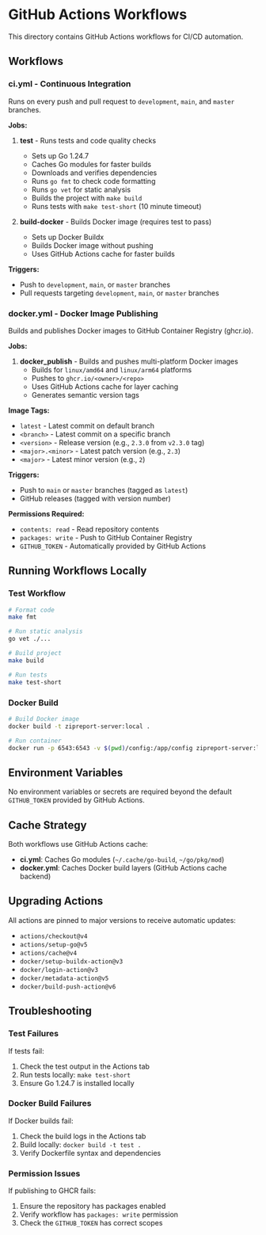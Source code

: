 # GitHub Actions Workflows

This directory contains GitHub Actions workflows for CI/CD automation.

## Workflows

### ci.yml - Continuous Integration

Runs on every push and pull request to `development`, `main`, and `master` branches.

**Jobs:**

1. **test** - Runs tests and code quality checks
   - Sets up Go 1.24.7
   - Caches Go modules for faster builds
   - Downloads and verifies dependencies
   - Runs `go fmt` to check code formatting
   - Runs `go vet` for static analysis
   - Builds the project with `make build`
   - Runs tests with `make test-short` (10 minute timeout)

2. **build-docker** - Builds Docker image (requires test to pass)
   - Sets up Docker Buildx
   - Builds Docker image without pushing
   - Uses GitHub Actions cache for faster builds

**Triggers:**
- Push to `development`, `main`, or `master` branches
- Pull requests targeting `development`, `main`, or `master` branches

### docker.yml - Docker Image Publishing

Builds and publishes Docker images to GitHub Container Registry (ghcr.io).

**Jobs:**

1. **docker_publish** - Builds and pushes multi-platform Docker images
   - Builds for `linux/amd64` and `linux/arm64` platforms
   - Pushes to `ghcr.io/<owner>/<repo>`
   - Uses GitHub Actions cache for layer caching
   - Generates semantic version tags

**Image Tags:**

- `latest` - Latest commit on default branch
- `<branch>` - Latest commit on a specific branch
- `<version>` - Release version (e.g., `2.3.0` from `v2.3.0` tag)
- `<major>.<minor>` - Latest patch version (e.g., `2.3`)
- `<major>` - Latest minor version (e.g., `2`)

**Triggers:**
- Push to `main` or `master` branches (tagged as `latest`)
- GitHub releases (tagged with version number)

**Permissions Required:**
- `contents: read` - Read repository contents
- `packages: write` - Push to GitHub Container Registry
- `GITHUB_TOKEN` - Automatically provided by GitHub Actions

## Running Workflows Locally

### Test Workflow

```bash
# Format code
make fmt

# Run static analysis
go vet ./...

# Build project
make build

# Run tests
make test-short
```

### Docker Build

```bash
# Build Docker image
docker build -t zipreport-server:local .

# Run container
docker run -p 6543:6543 -v $(pwd)/config:/app/config zipreport-server:local
```

## Environment Variables

No environment variables or secrets are required beyond the default `GITHUB_TOKEN` provided by GitHub Actions.

## Cache Strategy

Both workflows use GitHub Actions cache:
- **ci.yml**: Caches Go modules (`~/.cache/go-build`, `~/go/pkg/mod`)
- **docker.yml**: Caches Docker build layers (GitHub Actions cache backend)

## Upgrading Actions

All actions are pinned to major versions to receive automatic updates:
- `actions/checkout@v4`
- `actions/setup-go@v5`
- `actions/cache@v4`
- `docker/setup-buildx-action@v3`
- `docker/login-action@v3`
- `docker/metadata-action@v5`
- `docker/build-push-action@v6`

## Troubleshooting

### Test Failures

If tests fail:
1. Check the test output in the Actions tab
2. Run tests locally: `make test-short`
3. Ensure Go 1.24.7 is installed locally

### Docker Build Failures

If Docker builds fail:
1. Check the build logs in the Actions tab
2. Build locally: `docker build -t test .`
3. Verify Dockerfile syntax and dependencies

### Permission Issues

If publishing to GHCR fails:
1. Ensure the repository has packages enabled
2. Verify workflow has `packages: write` permission
3. Check the `GITHUB_TOKEN` has correct scopes
